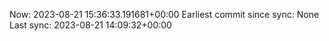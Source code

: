 Now: 2023-08-21 15:36:33.191681+00:00 Earliest commit since sync: None Last sync: 2023-08-21 14:09:32+00:00
